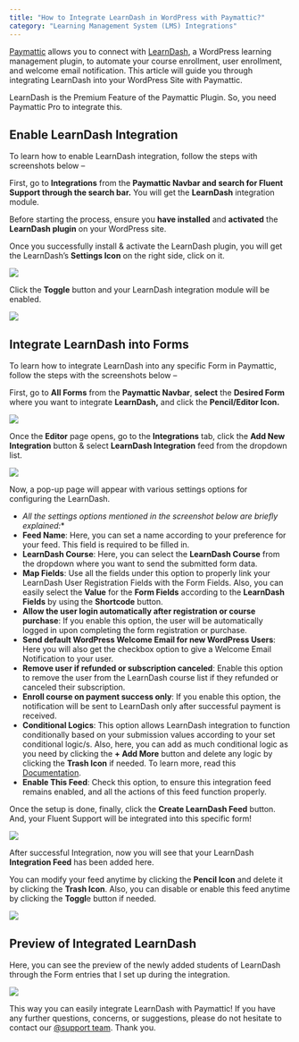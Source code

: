 ```yaml
---
title: "How to Integrate LearnDash in WordPress with Paymattic?"
category: "Learning Management System (LMS) Integrations"
---
```

[Paymattic](https://paymattic.com/) allows you to connect with [LearnDash](http://www.learndash.com/), a WordPress learning management plugin, to automate your course enrollment, user enrollment, and welcome email notification. This article will guide you through integrating LearnDash into your WordPress Site with Paymattic.

LearnDash is the Premium Feature of the Paymattic Plugin. So, you need Paymattic Pro to integrate this.

## Enable LearnDash Integration

To learn how to enable LearnDash integration, follow the steps with screenshots below –

First, go to **Integrations** from the **Paymattic Navbar and search for Fluent Support through the search bar.** You will get the **LearnDash** integration module.

Before starting the process, ensure you **have installed** and **activated** the **LearnDash plugin** on your WordPress site.

Once you successfully install &amp; activate the LearnDash plugin, you will get the LearnDash’s **Settings Icon** on the right side, click on it.

![](/images/lms-integrations/how-to-integrate-learndash-in-wordpress-with-paymattic/LearnDashs-Settings-Icon-scaled.webp)

Click the **Toggle** button and your LearnDash integration module will be enabled.

![](/images/lms-integrations/how-to-integrate-learndash-in-wordpress-with-paymattic/Enabled-LearnDash-Integration-scaled.webp)

## Integrate LearnDash into Forms

To learn how to integrate LearnDash into any specific Form in Paymattic, follow the steps with the screenshots below –

First, go to **All Forms** from the **Paymattic Navbar**, **select** the **Desired Form** where you want to integrate **LearnDash,** and click the **Pencil/Editor Icon.**

![](/images/lms-integrations/how-to-integrate-learndash-in-wordpress-with-paymattic/Open-desired-form-3-scaled.webp)

Once the **Editor** page opens, go to the **Integrations** tab, click the **Add New Integration** button &amp; select **LearnDash Integration** feed from the dropdown list.

![](/images/lms-integrations/how-to-integrate-learndash-in-wordpress-with-paymattic/Add-new-integration-dropdown-LearnDash-scaled.webp)

Now, a pop-up page will appear with various settings options for configuring the LearnDash.
- *All the settings options mentioned in the screenshot below are briefly explained:**
- **Feed Name**: Here, you can set a name according to your preference for your feed. This field is required to be filled in.
- **LearnDash Course**: Here, you can select the **LearnDash Course** from the dropdown where you want to send the submitted form data.
- **Map Fields**: Use all the fields under this option to properly link your LearnDash User Registration Fields with the Form Fields. Also, you can easily select the **Value** for the **Form Fields** according to the **LearnDash Fields** by using the **Shortcode** button.
- **Allow the user login automatically after registration or course purchase**: If you enable this option, the user will be automatically logged in upon completing the form registration or purchase.
- **Send default WordPress Welcome Email for new WordPress Users**: Here you will also get the checkbox option to give a Welcome Email Notification to your user.
- **Remove user if refunded or subscription canceled**: Enable this option to remove the user from the LearnDash course list if they refunded or canceled their subscription.
- **Enroll course on payment success only**: If you enable this option, the notification will be sent to LearnDash only after successful payment is received.
- **Conditional Logics**: This option allows LearnDash integration to function conditionally based on your submission values according to your set conditional logic/s. Also, here, you can add as much conditional logic as you need by clicking the **+ Add More** button and delete any logic by clicking the **Trash Icon** if needed. To learn more, read this [Documentation](/how-to-use-conditional-logic-in-form-fields-with-paymattic).
- **Enable This Feed**: Check this option, to ensure this integration feed remains enabled, and all the actions of this feed function properly.

Once the setup is done, finally, click the **Create LearnDash Feed** button.
And, your Fluent Support will be integrated into this specific form!

![](/images/lms-integrations/how-to-integrate-learndash-in-wordpress-with-paymattic/Add-New-LearnDash-Integration-Feed-page.webp)

After successful Integration, now you will see that your LearnDash **Integration Feed** has been added here.

You can modify your feed anytime by clicking the **Pencil Icon** and delete it by clicking the **Trash Icon**.
Also, you can disable or enable this feed anytime by clicking the **Toggl**e button if needed.

![](/images/lms-integrations/how-to-integrate-learndash-in-wordpress-with-paymattic/Added-LearnDash-Integration-Feed-scaled.webp)

## Preview of Integrated LearnDash

Here, you can see the preview of the newly added students of LearnDash through the Form entries that I set up during the integration.

![](/images/lms-integrations/how-to-integrate-learndash-in-wordpress-with-paymattic/Preview-of-LearnDash-scaled.webp)

This way you can easily integrate LearnDash with Paymattic!
If you have any further questions, concerns, or suggestions, please do not hesitate to contact our [@support team](https://wpmanageninja.com/support-tickets/?utm_source=wpmn&utm_medium=home&utm_campaign=site#/). Thank you.